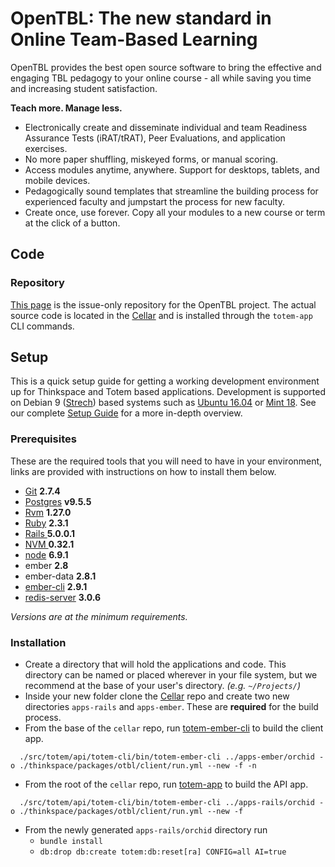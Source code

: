 # OpenTBL: The new standard in Online Team-Based Learning
OpenTBL provides the best open source software to bring the effective and engaging TBL pedagogy to your online course - all while saving you time and increasing student satisfaction.

**Teach more. Manage less.**
 * Electronically create and disseminate individual and team Readiness Assurance Tests (iRAT/tRAT), Peer Evaluations, and application exercises. 
 * No more paper shuffling, miskeyed forms, or manual scoring.
 * Access modules anytime, anywhere. Support for desktops, tablets, and mobile devices.
 * Pedagogically sound templates that streamline the building process for experienced faculty and jumpstart the process for new faculty.
 * Create once, use forever. Copy all your modules to a new course or term at the click of a button.
 
## Code
### Repository
[This page](https://github.com/sixthedge/opentbl/) is the issue-only repository for the OpenTBL project.  The actual source code is located in the [Cellar](https://github.com/sixthedge/cellar/) and is installed through the `totem-app` CLI commands.

## Setup
This is a quick setup guide for getting a working development environment up for Thinkspace and Totem based applications. Development is supported on Debian 9 ([Strech](https://wiki.debian.org/DebianStretch)) based systems such as [Ubuntu 16.04](http://releases.ubuntu.com/16.04/) or [Mint 18](https://www.linuxmint.com/release.php?id=27). See our complete [Setup Guide](http://totem-docs.herokuapp.com/1.0.1/setup/environment) for a more in-depth overview.

### Prerequisites
These are the required tools that you will need to have in your environment, links are provided with instructions on how to install them below.

- [Git](http://totem-docs.herokuapp.com/1.0.1/setup/environment#install-git) **2.7.4**
- [Postgres](http://totem-docs.herokuapp.com/1.0.1/setup/environment#install-postgresql) **v9.5.5**
- [Rvm](http://totem-docs.herokuapp.com/1.0.1/setup/environment#install-rvm) **1.27.0** 
- [Ruby](http://totem-docs.herokuapp.com/1.0.1/setup/environment#install-ruby) **2.3.1**
- [Rails ](http://totem-docs.herokuapp.com/1.0.1/setup/environment#install-rails-5) **5.0.0.1**
- [NVM ](http://totem-docs.herokuapp.com/1.0.1/setup/environment#install-nvm) **0.32.1**
- [node](http://totem-docs.herokuapp.com/1.0.1/setup/environment#install-node) **6.9.1**
- ember **2.8**
- ember-data **2.8.1**
- [ember-cli](http://totem-docs.herokuapp.com/1.0.1/setup/environment#install-ember-cli-bower) **2.9.1**
- [redis-server](http://totem-docs.herokuapp.com/1.0.1/setup/environment#install-redis) **3.0.6**

_Versions are at the minimum requirements._

### Installation
- Create a directory that will hold the applications and code. This directory can be named or placed wherever in your file system, but we recommend at the base of your user's directory. _(e.g. `~/Projects/`)_
- Inside your new folder clone the [Cellar](https://github.com/sixthedge/cellar) repo and create two new directories `apps-rails` and `apps-ember`. These are **required** for the build process.
- From the base of the `cellar` repo, run [totem-ember-cli](https://github.com/sixthedge/cellar/blob/master/src/totem/api/totem-cli/lib/totem/cli/totem_ember.rb) to build the client app.
```
  ./src/totem/api/totem-cli/bin/totem-ember-cli ../apps-ember/orchid -o ./thinkspace/packages/otbl/client/run.yml --new -f -n
```
- From the root of the `cellar` repo, run [totem-app](https://github.com/sixthedge/cellar/blob/master/src/totem/api/totem-cli/lib/totem/cli/totem_app.rb) to build the API app.
```
  ./src/totem/api/totem-cli/bin/totem-ember-cli ../apps-rails/orchid -o ./thinkspace/packages/otbl/client/run.yml --new -f
```
- From the newly generated `apps-rails/orchid` directory run 
  - `bundle install` 
  - `db:drop db:create totem:db:reset[ra] CONFIG=all AI=true`
